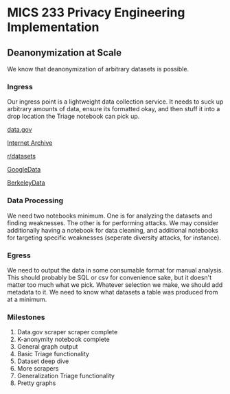 # MICS 233 Privacy Engineering Implementation

## Deanonymization at Scale

We know that deanonymization of arbitrary datasets is possible.

### Ingress

Our ingress point is a lightweight data collection service.  It needs to suck up arbitrary amounts of data, ensure its formatted okay, and then stuff it into a drop location the Triage notebook can pick up.

[data.gov](https://www.data.gov/)

[Internet Archive](https://archive.org/web/)

[r/datasets](https://www.reddit.com/r/datasets/)

[GoogleData](https://toolbox.google.com/datasetsearch)

[BerkeleyData](https://dlab.berkeley.edu/data-resources/data)

### Data Processing

We need two notebooks minimum.  One is for analyzing the datasets and finding weaknesses.  The other is for performing attacks.  We may consider additionally having a notebook for data cleaning, and additional notebooks for targeting specific weaknesses (seperate diversity attacks, for instance).

### Egress

We need to output the data in some consumable format for manual analysis.  This should probably be SQL or csv for convenience sake, but it doesn't matter too much what we pick.  Whatever selection we make, we should add metadata to it.  We need to know what datasets a table was produced from at a minimum.  

### Milestones

1. Data.gov scraper scraper complete
1. K-anonymity notebook complete
1. General graph output
1. Basic Triage functionality
1. Dataset deep dive
1. More scrapers
1. Generalization Triage functionality
1. Pretty graphs